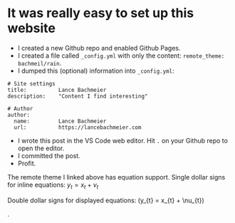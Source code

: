 # It was really easy to set up this website

- I created a new Github repo and enabled Github Pages.
- I created a file called `_config.yml` with only the content: `remote_theme: bachmeil/rain`.
- I dumped this (optional) information into `_config.yml`:
    
```
# Site settings
title:          Lance Bachmeier
description:    "Content I find interesting"

# Author
author:
  name:         Lance Bachmeier
  url:          https://lancebachmeier.com
```

- I wrote this post in the VS Code web editor. Hit `.` on your Github repo to open the editor.
- I committed the post.
- Profit.

The remote theme I linked above has equation support. Single dollar signs for inline equations: $y_{t} = x_{t} + \nu_{t}$

Double dollar signs for displayed equations:
\(y_{t} = x_{t} + \nu_{t}\)

.